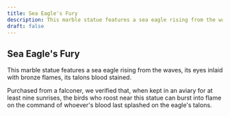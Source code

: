 ```yaml
---
title: Sea Eagle's Fury
description: This marble statue features a sea eagle rising from the waves, its eyes inlaid with bronze flames, its talons blood stained....
draft: false
---
```


## Sea Eagle's Fury

This marble statue features a sea eagle rising from the waves, its eyes inlaid with bronze flames, its talons blood stained.

Purchased from a falconer, we verified that, when kept in an aviary for at least nine sunrises, the birds who roost near this statue can burst into flame on the command of whoever's blood last splashed on the eagle's talons.
